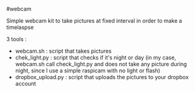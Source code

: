 #webcam

Simple webcam kit to take pictures at fixed interval in order to make a timelaspse

3 tools :
- webcam.sh : script that takes pictures
- chek_light.py : script that checks if it's night or day (in my case, webcam.sh call check_light.py and does not take any picture during night, since I use a simple raspicam with no light or flash)
- dropbox_upload.py : script that uploads the pictures to your dropbox account

